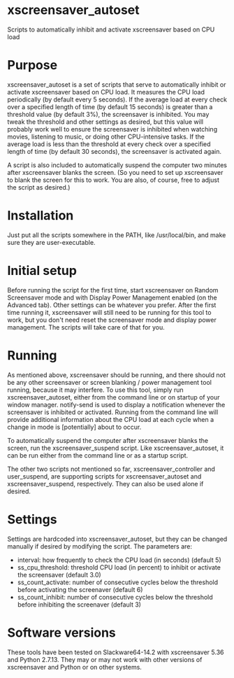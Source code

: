 # xscreensaver_autoset
Scripts to automatically inhibit and activate xscreensaver based on CPU load

Purpose
================================================================================
xscreensaver_autoset is a set of scripts that serve to automatically inhibit or
activate xscreensaver based on CPU load. It measures the CPU load periodically
(by default every 5 seconds). If the average load at every check over a
specified length of time (by default 15 seconds) is greater than a threshold
value (by default 3%), the screensaver is inhibited. You may tweak the
threshold and other settings as desired, but this value will probably work well
to ensure the screensaver is inhibited when watching movies, listening to music,
or doing other CPU-intensive tasks. If the average load is less than the
threshold at every check over a specified length of time (by default 30
seconds), the screensaver is activated again.

A script is also included to automatically suspend the computer two minutes
after xscreensaver blanks the screen. (So you need to set up xscreensaver to
blank the screen for this to work. You are also, of course, free to adjust the
script as desired.)

Installation
================================================================================
Just put all the scripts somewhere in the PATH, like /usr/local/bin, and make
sure they are user-executable.

Initial setup
================================================================================
Before running the script for the first time, start xscreensaver on Random
Screensaver mode and with Display Power Management enabled (on the Advanced
tab). Other settings can be whatever you prefer. After the first time running
it, xscreensaver will still need to be running for this tool to work, but you
don't need reset the screensaver mode and display power management. The scripts
will take care of that for you.

Running
================================================================================
As mentioned above, xscreensaver should be running, and there should not be any
other screensaver or screen blanking / power management tool running, because it
may interfere. To use this tool, simply run xscreensaver_autoset, either from
the command line or on startup of your window manager. notify-send is used to
display a notification whenever the screensaver is inhibited or activated.
Running from the command line will provide additional information about the CPU
load at each cycle when a change in mode is [potentially] about to occur.

To automatically suspend the computer after xscreensaver blanks the screen, run
the xscreensaver_suspend script. Like xscreensaver_autoset, it can be run either
from the command line or as a startup script.

The other two scripts not mentioned so far, xscreensaver_controller and
user_suspend, are supporting scripts for xscreensaver_autoset and
xscreensaver_suspend, respectively. They can also be used alone if desired.

Settings
================================================================================
Settings are hardcoded into xscreensaver_autoset, but they can be changed
manually if desired by modifying the script. The parameters are:

* interval: how frequently to check the CPU load (in seconds) (default 5)
* ss_cpu_threshold: threshold CPU load (in percent) to inhibit or activate the
  screensaver (default 3.0)
* ss_count_activate: number of consecutive cycles below the threshold before
  activating the screenaver (default 6)
* ss_count_inhibit: number of consecutive cycles below the threshold before
  inhibiting the screenaver (default 3)

Software versions
================================================================================
These tools have been tested on Slackware64-14.2 with xscreensaver 5.36 and
Python 2.7.13. They may or may not work with other versions of xscreensaver and
Python or on other systems.
